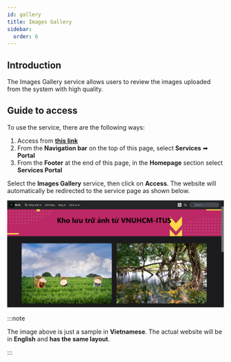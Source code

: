 ```yaml
---
id: gallery
title: Images Gallery
sidebar:
  order: 6
---
```


## Introduction

The Images Gallery service allows users to review the images uploaded from the system with high quality.

## Guide to access

To use the service, there are the following ways:

1. Access from [**this link**](../../../en/services)
2. From the **Navigation bar** on the top of this page, select **Services** ➡ **Portal**
3. From the **Footer** at the end of this page, in the **Homepage** section select **Services Portal**

Select the **Images Gallery** service, then click on **Access**. The website will automatically be redirected to the service page as shown below.

![Gallery](../../../../assets/services/gallery.png)

:::note

The image above is just a sample in **Vietnamese**. The actual website will be in **English** and **has the same layout**.

:::

